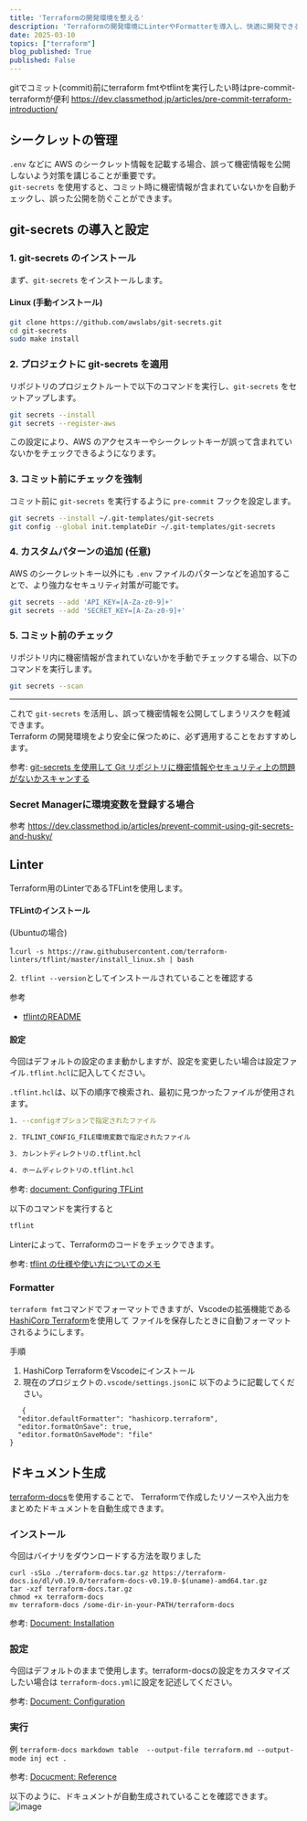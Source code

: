 ```yaml
---
title: 'Terraformの開発環境を整える'
description: 'Terraformの開発環境にLinterやFormatterを導入し、快適に開発できるようにしました'
date: 2025-03-10
topics: ["terraform"]
blog_published: True
published: False
---
```




gitでコミット(commit)前にterraform fmtやtflintを実行したい時はpre-commit-terraformが便利
https://dev.classmethod.jp/articles/pre-commit-terraform-introduction/



## シークレットの管理
`.env` などに AWS のシークレット情報を記載する場合、誤って機密情報を公開しないよう対策を講じることが重要です。  
`git-secrets` を使用すると、コミット時に機密情報が含まれていないかを自動チェックし、誤った公開を防ぐことができます。  

## **git-secrets の導入と設定**

### **1. git-secrets のインストール**
まず、`git-secrets` をインストールします。


#### **Linux (手動インストール)**
```sh
git clone https://github.com/awslabs/git-secrets.git
cd git-secrets
sudo make install
```

### **2. プロジェクトに git-secrets を適用**
リポジトリのプロジェクトルートで以下のコマンドを実行し、`git-secrets` をセットアップします。

```sh
git secrets --install
git secrets --register-aws
```

この設定により、AWS のアクセスキーやシークレットキーが誤って含まれていないかをチェックできるようになります。

### **3. コミット前にチェックを強制**
コミット前に `git-secrets` を実行するように `pre-commit` フックを設定します。

```sh
git secrets --install ~/.git-templates/git-secrets
git config --global init.templateDir ~/.git-templates/git-secrets
```

### **4. カスタムパターンの追加 (任意)**
AWS のシークレットキー以外にも `.env` ファイルのパターンなどを追加することで、より強力なセキュリティ対策が可能です。

```sh
git secrets --add 'API_KEY=[A-Za-z0-9]+'
git secrets --add 'SECRET_KEY=[A-Za-z0-9]+'
```

### **5. コミット前のチェック**
リポジトリ内に機密情報が含まれていないかを手動でチェックする場合、以下のコマンドを実行します。

```sh
git secrets --scan
```

---

これで `git-secrets` を活用し、誤って機密情報を公開してしまうリスクを軽減できます。  
Terraform の開発環境をより安全に保つために、必ず適用することをおすすめします。


参考: [git-secrets を使用して Git リポジトリに機密情報やセキュリティ上の問題がないかスキャンする](https://docs.aws.amazon.com/ja_jp/prescriptive-guidance/latest/patterns/scan-git-repositories-for-sensitive-information-and-security-issues-by-using-git-secrets.html)

### Secret Managerに環境変数を登録する場合
参考
 https://dev.classmethod.jp/articles/prevent-commit-using-git-secrets-and-husky/

## Linter

Terraform用のLinterであるTFLintを使用します。

#### TFLintのインストール

(Ubuntuの場合)

1.`curl -s https://raw.githubusercontent.com/terraform-linters/tflint/master/install_linux.sh | bash`


2.` tflint --version`としてインストールされていることを確認する

参考
- [tflintのREADME](https://github.com/terraform-linters/tflint)



#### 設定

今回はデフォルトの設定のまま動かしますが、設定を変更したい場合は設定ファイル`.tflint.hcl`に記入してください。

`.tflint.hcl`は、以下の順序で検索され、最初に見つかったファイルが使用されます。

```bash
1. --configオプションで指定されたファイル

2. TFLINT_CONFIG_FILE環境変数で指定されたファイル

3. カレントディレクトリの.tflint.hcl

4. ホームディレクトリの.tflint.hcl
```

参考: [document: Configuring TFLint](https://github.com/terraform-linters/tflint/blob/master/docs/user-guide/config.md)

以下のコマンドを実行すると

```bash
tflint
```
Linterによって、Terraformのコードをチェックできます。

参考: [tflint の仕様や使い方についてのメモ](https://zenn.dev/ta2023/articles/923ca224a69420)

### Formatter
`terraform fmt`コマンドでフォーマットできますが、Vscodeの拡張機能である[HashiCorp Terraform](https://marketplace.visualstudio.com/items?itemName=HashiCorp.terraform)を使用して
ファイルを保存したときに自動フォーマットされるようにします。

手順
1. HashiCorp TerraformをVscodeにインストール
2. 現在のプロジェクトの`.vscode/settings.json`に
   以下のように記載してください。
  
```
   {
  "editor.defaultFormatter": "hashicorp.terraform",
  "editor.formatOnSave": true,
  "editor.formatOnSaveMode": "file"
}
```

## ドキュメント生成

[terraform-docs](https://github.com/terraform-docs/terraform-docs)を使用することで、
Terraformで作成したリソースや入出力をまとめたドキュメントを自動生成できます。



### インストール

今回はバイナリをダウンロードする方法を取りました

```
curl -sSLo ./terraform-docs.tar.gz https://terraform-docs.io/dl/v0.19.0/terraform-docs-v0.19.0-$(uname)-amd64.tar.gz
tar -xzf terraform-docs.tar.gz
chmod +x terraform-docs
mv terraform-docs /some-dir-in-your-PATH/terraform-docs
```
参考: [Document: Installation](https://terraform-docs.io/user-guide/installation/)
### 設定
今回はデフォルトのままで使用します。terraform-docsの設定をカスタマイズしたい場合は
`terraform-docs.yml`に設定を記述してください。

参考: [Document: Configuration](https://terraform-docs.io/user-guide/configuration/)

### 実行
例
`terraform-docs markdown table  --output-file terraform.md --output-mode inj
ect .`

参考: [Docucment: Reference](https://terraform-docs.io/reference/terraform-docs/)


以下のように、ドキュメントが自動生成されていることを確認できます。
![image](https://hackmd.io/_uploads/BJY1MNsikg.png)
